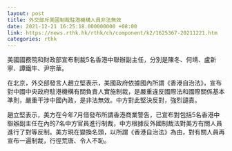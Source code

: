 ```yaml
---
layout: post
title: 外交部斥美國制裁駐港機構人員非法無效
date: 2021-12-21 16:25:18.000000000 +08:00
link: https://news.rthk.hk/rthk/ch/component/k2/1625367-20211221.htm
categories: rthk
---
```


美國國務院和財政部宣布制裁5名香港中聯辦副主任，分別是陳冬、何靖、盧新寧、譚鐵牛、尹宗華。

在北京，外交部發言人趙立堅表示，美國政府依據國內所謂《香港自治法》，宣布對中國中央政府駐港機構有關負責人實施制裁，是嚴重違反國際法和國際關係基本準則，嚴重干涉中國內政，是非法無效。中方對此堅決反對，強烈譴責。

趙立堅表示，美方在今年7月借發布所謂香港商業警告，已宣布對包括5名香港中聯辦副主任在內的7名中方官員進行制裁，中方根據反外國制裁法對美方有關人員進行了對等反制。美方現在變換名頭，以所謂《香港自治法》為由，對有關人員再宣布一遍制裁，行徑荒唐、令人不恥。
